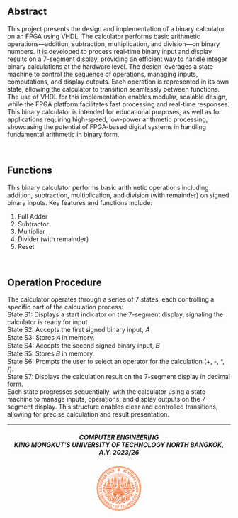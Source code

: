 ## Abstract
This project presents the design and implementation of a binary calculator on an FPGA using VHDL. The calculator performs basic arithmetic operations—addition, subtraction, multiplication, and division—on binary numbers. It is developed to process real-time binary input and display results on a 7-segment display, providing an efficient way to handle integer binary calculations at the hardware level. The design leverages a state machine to control the sequence of operations, managing inputs, computations, and display outputs. Each operation is represented in its own state, allowing the calculator to transition seamlessly between functions. The use of VHDL for this implementation enables modular, scalable design, while the FPGA platform facilitates fast processing and real-time responses. This binary calculator is intended for educational purposes, as well as for applications requiring high-speed, low-power arithmetic processing, showcasing the potential of FPGA-based digital systems in handling fundamental arithmetic in binary form.

<br>

## Functions
This binary calculator performs basic arithmetic operations including addition, subtraction, multiplication, and division (with remainder) on signed binary inputs. Key features and functions include:
1. Full Adder
2. Subtractor
3. Multiplier
4. Divider (with remainder)
5. Reset

<br>

## Operation Procedure
The calculator operates through a series of 7 states, each controlling a specific part of the calculation process: <br>
State S1: Displays a start indicator on the 7-segment display, signaling the calculator is ready for input. <br>
State S2: Accepts the first signed binary input, 𝐴 <br>
State S3: Stores 𝐴 in memory. <br>
State S4: Accepts the second signed binary input, 𝐵 <br>
State S5: Stores 𝐵 in memory. <br>
State S6: Prompts the user to select an operator for the calculation (+, -, *, /). <br>
State S7: Displays the calculation result on the 7-segment display in decimal form. <br>
Each state progresses sequentially, with the calculator using a state machine to manage inputs, operations, and display outputs on the 7-segment display. This structure enables clear and controlled transitions, allowing for precise calculation and result presentation.

***

<h5 align="center">COMPUTER ENGINEERING<br>KING MONGKUT'S UNIVERSITY OF TECHNOLOGY NORTH BANGKOK, A.Y. 2023/26</h5>
<p align="center">
  <img width="100" height="100" src="https://github.com/Cutecatdoingcutething/binary_calculator/blob/main/nothing/LOGO-KMUTNB.png">
</p>
